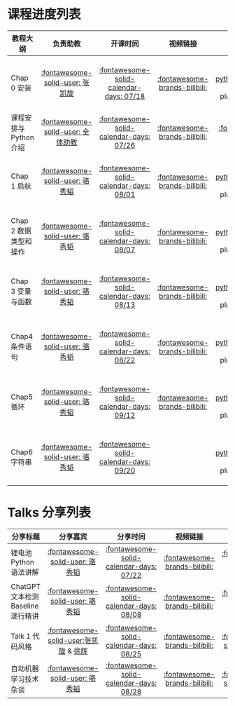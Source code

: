 # 课程进度列表

| 教程大纲               |                                                  负责助教                                                  |                                            开课时间                                            |                                 视频链接                                 |                                                                                                                                   课件链接                                                                                                                                   |                                              任务地址                                              |
| ---------------------- | :--------------------------------------------------------------------------------------------------------: | :--------------------------------------------------------------------------------------------: | :-----------------------------------------------------------------------: | :---------------------------------------------------------------------------------------------------------------------------------------------------------------------------------------------------------------------------------------------------------------------------: | :------------------------------------------------------------------------------------------------: |
| Chap 0 安装            |                         [:fontawesome-solid-user: 张凯旋](https://github.com/zarjun)                         | [:fontawesome-solid-calendar-days: 07/18](https://wannianrili.bmcx.com/2023-07-18__wannianrili/) | [:fontawesome-brands-bilibili:](https://www.bilibili.com/video/BV1BV4y147i4) |       [:fontawesome-brands-python:](https://nbviewer.org/github/datawhalechina/learn-python-the-smart-way-v2/blob/main/slides/chapter_0-Installation.ipynb) :fontawesome-solid-plus: [:fontawesome-solid-cloud:](https://aistudio.baidu.com/aistudio/projectdetail/6614214)       |                                  :fontawesome-solid-circle-xmark:                                  |
| 课程安排与Python介绍   | [:fontawesome-solid-user: 全体助教](https://datawhalechina.github.io/learn-python-the-smart-way-v2/Team/team) | [:fontawesome-solid-calendar-days: 07/26](https://wannianrili.bmcx.com/2023-07-26__wannianrili/) | [:fontawesome-brands-bilibili:](https://www.bilibili.com/video/BV1x44y1w76d) |                                                                                                       [:fontawesome-solid-file-pdf:](../pdf/聪明办法学Python课程安排.pdf)                                                                                                       |                                  :fontawesome-solid-circle-xmark:                                  |
| Chap 1 启航            |                         [:fontawesome-solid-user: 骆秀韬](https://github.com/anine09)                         | [:fontawesome-solid-calendar-days: 08/01](https://wannianrili.bmcx.com/2023-08-01__wannianrili/) | [:fontawesome-brands-bilibili:](https://www.bilibili.com/video/BV1bh4y1w7Co) |     [:fontawesome-brands-python:](https://nbviewer.org/github/datawhalechina/learn-python-the-smart-way-v2/blob/main/slides/chapter_1-Getting_Started.ipynb) :fontawesome-solid-plus: [:fontawesome-solid-cloud:](https://aistudio.baidu.com/aistudio/projectdetail/6614238)     | [:fontawesome-solid-laptop-code:](https://hydro.ac/d/datawhale_p2s/homework/64251a5a81e8c152e1c0f86a) |
| Chap 2 数据类型和操作 |                         [:fontawesome-solid-user: 骆秀韬](https://github.com/anine09)                         | [:fontawesome-solid-calendar-days: 08/07](https://wannianrili.bmcx.com/2023-08-07__wannianrili/) | [:fontawesome-brands-bilibili:](https://www.bilibili.com/video/BV1Ju4y1B73m) | [:fontawesome-brands-python:](https://nbviewer.org/github/datawhalechina/learn-python-the-smart-way-v2/blob/main/slides/chapter_2-Data_Types_and_Operators.ipynb) :fontawesome-solid-plus: [:fontawesome-solid-cloud:](https://aistudio.baidu.com/aistudio/projectdetail/6621061) | [:fontawesome-solid-laptop-code:](https://hydro.ac/d/datawhale_p2s/homework/64251afb81e8c152e1c0f921) |
| Chap 3 变量与函数      |                         [:fontawesome-solid-user: 骆秀韬](https://github.com/anine09)                         | [:fontawesome-solid-calendar-days: 08/13](https://wannianrili.bmcx.com/2023-08-13__wannianrili/) | [:fontawesome-brands-bilibili:](https://www.bilibili.com/video/BV1Ju4y1B73m) |      [:fontawesome-brands-python:](https://nbviewer.org/github/datawhalechina/learn-python-the-smart-way-v2/blob/main/slides/chapter_3-Variables_and_Functions.ipynb) :fontawesome-solid-plus: [:fontawesome-solid-cloud:](https://aistudio.baidu.com/projectdetail/6750950)      | [:fontawesome-solid-laptop-code:](https://hydro.ac/d/datawhale_p2s/homework/642a601cfeeeeb99c66fd60f) |
| Chap4 条件语句         |                         [:fontawesome-solid-user: 骆秀韬](https://github.com/anine09)                         | [:fontawesome-solid-calendar-days: 08/22](https://wannianrili.bmcx.com/2023-08-22__wannianrili/) | [:fontawesome-brands-bilibili:](https://www.bilibili.com/video/BV1br4y1R7P1) |           [:fontawesome-brands-python:](https://nbviewer.org/github/datawhalechina/learn-python-the-smart-way-v2/blob/main/slides/chapter_4-Conditionals.ipynb) :fontawesome-solid-plus: [:fontawesome-solid-cloud:](https://aistudio.baidu.com/projectdetail/6757086)           | [:fontawesome-solid-laptop-code:](https://hydro.ac/d/datawhale_p2s/homework/6434025d231bd2ef6708fb78) |
| Chap5 循环             |                         [:fontawesome-solid-user: 骆秀韬](https://github.com/anine09)                         | [:fontawesome-solid-calendar-days: 09/12](https://wannianrili.bmcx.com/2023-09-12__wannianrili/) | [:fontawesome-brands-bilibili:](https://www.bilibili.com/video/BV1AN411W7DB) |               [:fontawesome-brands-python:](https://nbviewer.org/github/datawhalechina/learn-python-the-smart-way-v2/blob/main/slides/chapter_5-Loop.ipynb) :fontawesome-solid-plus: [:fontawesome-solid-cloud:](https://aistudio.baidu.com/projectdetail/6757117)               | [:fontawesome-solid-laptop-code:](https://hydro.ac/d/datawhale_p2s/homework/6462d7fa01057ac9dc5be8a5) |
| Chap6 字符串           |                         [:fontawesome-solid-user: 骆秀韬](https://github.com/anine09)                         | [:fontawesome-solid-calendar-days: 09/20](https://wannianrili.bmcx.com/2023-09-20__wannianrili/) |                                                                          |              [:fontawesome-brands-python:](https://nbviewer.org/github/datawhalechina/learn-python-the-smart-way-v2/blob/main/slides/chapter_6-Strings.ipynb) :fontawesome-solid-plus: [:fontawesome-solid-cloud:](https://aistudio.baidu.com/projectdetail/6757133)              | [:fontawesome-solid-laptop-code:](https://hydro.ac/d/datawhale_p2s/homework/64355bd1231bd2ef670b6b31) |

# Talks 分享列表

| 分享标题                        |                                                 分享嘉宾                                                 |                                           分享时间                                           |                                  视频链接                                  |                                                                                         课件链接                                                                                         |                                    海报详情                                    |
| ------------------------------- | :-------------------------------------------------------------------------------------------------------: | :-------------------------------------------------------------------------------------------: | :------------------------------------------------------------------------: | :--------------------------------------------------------------------------------------------------------------------------------------------------------------------------------------: | :----------------------------------------------------------------------------: |
| 锂电池Python语法讲解            |                        [:fontawesome-solid-user: 骆秀韬](https://github.com/anine09)                        | [:fontawesome-solid-calendar-days: 07/22](https://wannianrili.bmcx.com/2023-07-22__wannianrili/) | [:fontawesome-brands-bilibili:](https://www.bilibili.com/video/BV18z4y1t7tV) |         [:fontawesome-brands-python:](https://nbviewer.org/github/datawhalechina/learn-python-the-smart-way-v2/blob/main/talks/锂电池Python语法全解析/锂电池Python语法全解析.ipynb)         |      [:fontawesome-solid-image:](../images/poster/锂电池Python语法讲解.jpg)      |
| ChatGPT文本检测Baseline逐行精讲 |                        [:fontawesome-solid-user: 骆秀韬](https://github.com/anine09)                        | [:fontawesome-solid-calendar-days: 08/08](https://wannianrili.bmcx.com/2023-08-08__wannianrili/) | [:fontawesome-brands-bilibili:](https://www.bilibili.com/video/BV1cr4y1Z7qH/) | [:fontawesome-brands-python:](https://nbviewer.org/github/datawhalechina/learn-python-the-smart-way-v2/blob/main/talks/ChatGPT文本检测/AI夏令营第二期NLP赛道深度学习Baseline逐行精讲.ipynb) | [:fontawesome-solid-image:](../images/poster/ChatGPT文本检测Baseline逐行精讲.jpg) |
| Talk 1 代码风格                 | [:fontawesome-solid-user:][P2S_Team][张凯旋](https://github.com/zarjun) & [徐辉](https://github.com/Naomi-yoga) | [:fontawesome-solid-calendar-days: 08/25](https://wannianrili.bmcx.com/2023-08-25__wannianrili/) | [:fontawesome-brands-bilibili:](https://www.bilibili.com/video/BV1Nm4y1T7vi) |                                                                 [:fontawesome-solid-file-pdf:](../pdf/Talk_1_代码风格.pdf)                                                                 |       [:fontawesome-solid-image:](../images/poster/Talk_1_代码风格海报.png)       |
| 自动机器学习技术杂谈            |                        [:fontawesome-solid-user: 骆秀韬](https://github.com/anine09)                        | [:fontawesome-solid-calendar-days: 08/28](https://wannianrili.bmcx.com/2023-08-28__wannianrili/) | [:fontawesome-brands-bilibili:](https://www.bilibili.com/video/BV1qu4y1D7MJ) |                                                               [:fontawesome-solid-file-pdf:](../pdf/自动机器学习技术杂谈.pdf)                                                               |      [:fontawesome-solid-image:](../images/poster/自动机器学习技术杂谈.jpg)      |

[P2S_Team]: ../Team/team.md
